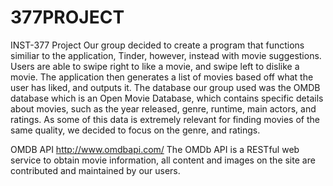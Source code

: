 # 377PROJECT
INST-377 Project 
Our group decided to create a program that functions similiar to the application, Tinder, however, instead with movie suggestions. Users are able to swipe right to like a movie, and swipe left to dislike a movie. The application then generates a list of movies based off what the user has liked, and outputs it. The database our group used was the OMDB database which is an Open Movie Database, which contains specific details about movies, such as the year released, genre, runtime, main actors, and ratings. As some of this data is extremely relevant for finding movies of the same quality, we decided to focus on the genre, and ratings. 

OMDB API
http://www.omdbapi.com/
The OMDb API is a RESTful web service to obtain movie information, all content and images on the site are contributed and maintained by our users.
